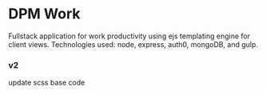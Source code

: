 # DPM Work
Fullstack application for work productivity using ejs templating engine for client views. Technologies used: node, express, auth0, mongoDB, and gulp. 
### v2
update scss base code

